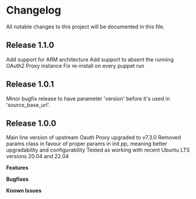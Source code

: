 # Changelog

All notable changes to this project will be documented in this file.

## Release 1.1.0
Add support for ARM architecture
Add support to absent the running OAuth2 Proxy instance
Fix re-install on every puppet run

## Release 1.0.1
Minor bugfix release to have parameter 'version' before it's used in 'source_base_url'.

## Release 1.0.0
Main line version of upstream Oauth Proxy upgraded to v7.3.0
Removed params class in favour of proper params in init.pp, meaning better upgradability and configurability
Tested as working with recent Ubuntu LTS versions 20.04 and 22.04

**Features**

**Bugfixes**

**Known Issues**
